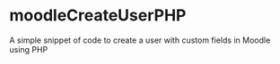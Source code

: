 # moodleCreateUserPHP

A simple snippet of code to create a user with custom fields in Moodle using PHP
